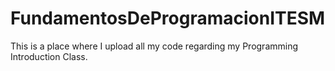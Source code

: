 # FundamentosDeProgramacionITESM
This is a place where I upload all my code regarding my Programming Introduction Class.
